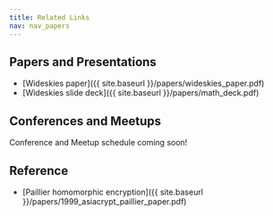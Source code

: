 ```yaml
---
title: Related Links
nav: nav_papers
---
```


## Papers and Presentations

* [Wideskies paper]({{ site.baseurl }}/papers/wideskies_paper.pdf)
* [Wideskies slide deck]({{ site.baseurl }}/papers/math_deck.pdf)

## Conferences and Meetups

Conference and Meetup schedule coming soon!

## Reference
 
 * [Paillier homomorphic encryption]({{ site.baseurl }}/papers/1999_asiacrypt_paillier_paper.pdf)
 
